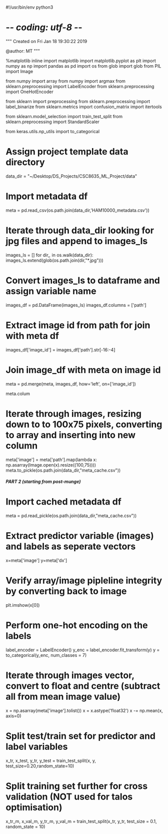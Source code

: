 #!/usr/bin/env python3
# -*- coding: utf-8 -*-
"""
Created on Fri Jan 18 19:30:22 2019

@author: MT
"""

%matplotlib inline
import matplotlib
import matplotlib.pyplot as plt
import numpy as np
import pandas as pd
import os
from glob import glob
from PIL import Image

from numpy import array
from numpy import argmax
from sklearn.preprocessing import LabelEncoder
from sklearn.preprocessing import OneHotEncoder

from sklearn import preprocessing
from sklearn.preprocessing import label_binarize
from sklearn.metrics import confusion_matrix
import itertools

from sklearn.model_selection import train_test_split
from sklearn.preprocessing import StandardScaler

from keras.utils.np_utils import to_categorical


# Assign project template data directory
data_dir = "~/Desktop/DS_Projects/CSC8635_ML_Project/data"
# Import metadata df
meta = pd.read_csv(os.path.join(data_dir,'HAM10000_metadata.csv'))

# Iterate through data_dir looking for jpg files and append to images_ls
images_ls = []
for dir,_,_ in os.walk(data_dir):
    images_ls.extend(glob(os.path.join(dir,"*.jpg"))) 
  
# Convert images_ls to dataframe and assign variable name
images_df = pd.DataFrame(images_ls)
images_df.columns = ['path']
# Extract image id from path for join with meta df
images_df['image_id'] = images_df['path'].str[-16:-4]

# Join image_df with meta on image id
meta = pd.merge(meta, images_df, how='left', on=['image_id'])

meta.colum

# Iterate through images, resizing down to to 100x75 pixels, converting to array and inserting into new column
meta['image'] = meta['path'].map(lambda x: np.asarray(Image.open(x).resize((100,75))))
meta.to_pickle(os.path.join(data_dir,"meta_cache.csv"))





##### PART 2 (starting from post-munge)
# Import cached metadata df
meta = pd.read_pickle(os.path.join(data_dir,"meta_cache.csv"))

# Extract predictor variable (images) and labels as seperate vectors
x=meta['image']
y=meta['dx']

# Verify array/image pipleline integrity by converting back to image
plt.imshow(x[0])

# Perform one-hot encoding on the labels
label_encoder = LabelEncoder()
y_enc = label_encoder.fit_transform(y)
y = to_categorical(y_enc, num_classes = 7)

# Iterate through images vector, convert to float and centre (subtract all from mean image value)
x = np.asarray(meta['image'].tolist())
x = x.astype('float32')
x -= np.mean(x, axis=0)

# Split test/train set for predictor and label variables
x_tr, x_test, y_tr, y_test = train_test_split(x, y, test_size=0.20,random_state=10)

# Split training set further for cross validation (NOT used for talos optimisation)
x_tr_m, x_val_m, y_tr_m, y_val_m = train_test_split(x_tr, y_tr, test_size = 0.1, random_state = 10) 










































        